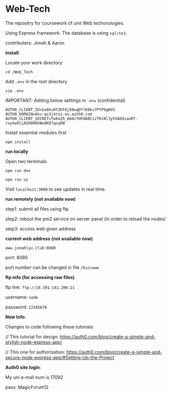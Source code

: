# Web-Tech

The repositry for coursework of unit Web techonologies.

Using Express framework. The database is using `sqlite3`.

contributers: Jonah & Aaron

**install**:

Locate your work directory 

```shell
cd /Web_Tech
```

Add `.env` in the root directory

```shell
vim .env
```

IMPORTANT: Adding below settings in `.env` (confidential)
```shell
AUTH0_CLIENT_ID=Se8kcHf2KF6j50wqDYlK8ks7PYP9gWVU
AUTH0_DOMAIN=dev-qz3j4rvi.eu.auth0.com
AUTH0_CLIENT_SECRET=TwkoZh_mO4zYHFAbBCzzTRcNl3yVSAOdsauM7-rxyGwXCiA5O8H9kWo8KQ7qoyEW
```

Install essential modules first


```shell
npm install
```

**run locally**

Open two terminals.

```shell
npm run dev
```

```shell
npm run ui 
```
Visit `localhost:3000` to see updates in real time.


**run remotely (not available now)**

step1: submit all files using ftp

step2: reboot the pm2 service on server panel (in order to reload the nodes)

step3: access web given address


**current web address (not available now)**

`www.jonahlyu.club:8080`

port: 8080

port number can be changed in file `/bin/www`


**ftp info (for accessing raw files)**

ftp link: `ftp://18.191.141.206:21`

username: `node`

password: `12345678`


**New Info**:

Changes to code following these tutorials:

// This tutorial for design: https://auth0.com/blog/create-a-simple-and-stylish-node-express-app/

// This one for authorisation: https://auth0.com/blog/create-a-simple-and-secure-node-express-app/#Setting-Up-the-Project


**Auth0 site login**:

My uni e-mail num is 17092

pass: MagicForum12

